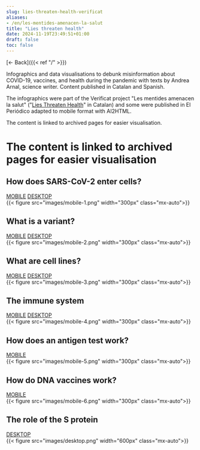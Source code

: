 ```yaml
---
slug: lies-threaten-health-verificat
aliases:
- /en/les-mentides-amenacen-la-salut
title: "Lies threaten health"
date: 2024-11-19T23:49:51+01:00
draft: false
toc: false
---
```


[<- Back]({{< ref "/" >}})

Infographics and data visualisations to debunk misinformation about COVID-19, vaccines, and health during the pandemic with texts by Andrea Arnal, science writer. Content published in Catalan and Spanish.

The infographics were part of the Verificat project "Les mentides amenacen la salut" ("[Lies Threaten Health](https://www.verificat.cat/salut/es)" in Catalan) and some were published in El Periódico adapted to mobile format with AI2HTML.

The content is linked to archived pages for easier visualisation.

<div class="max-w-screen-lg mx-auto p-6">
    <h1 class="text-2xl font-bold mb-4">
        The content is linked to archived pages for easier visualisation
    </h1>
    <div class="grid grid-cols-2 gap-12">
        <!-- First Row -->
        <div class="text-center">
            <h2 class="text-lg font-semibold mb-2">How does SARS-CoV-2 enter cells?</h2>
            <div class="flex justify-center space-x-4 text-blue-600 mb-4">
                <a href="https://www.verificat.cat/wp-content/uploads/wpallimport/asset/infografies/ace2/ace2.html">MOBILE</a>
                <a href="https://web.archive.org/web/20211020111202/https://www.verificat.cat/es/infografia/como-entra-el-sars-cov-2-en-las-celulas">DESKTOP</a>
            </div>
            {{< figure src="images/mobile-1.png" width="300px" class="mx-auto">}}
        </div>
        <div class="text-center">
            <h2 class="text-lg font-semibold mb-2">What is a variant?</h2>
            <div class="flex justify-center space-x-4 text-blue-600 mb-4">
                <a href="https://www.verificat.cat/wp-content/uploads/wpallimport/asset/infografies/variantes/variantes.html">MOBILE</a>
                <a href="https://web.archive.org/web/20211028031152/https://www.verificat.cat/es/infografia/las-variantes-del-sars-cov-2">DESKTOP</a>
            </div>
            {{< figure src="images/mobile-2.png" width="300px" class="mx-auto">}}
        </div>
        <!-- Second Row -->
        <div class="text-center">
            <h2 class="text-lg font-semibold mb-2">What are cell lines?</h2>
            <div class="flex justify-center space-x-4 text-blue-600 mb-4">
                <a href="https://www.verificat.cat/wp-content/uploads/wpallimport/asset/infografies/lineas-celulares/lineas-celulares.html">MOBILE</a>
                <a href="https://web.archive.org/web/20220519123007/https://www.verificat.cat/es/infografia/que-son-las-lineas-celulares">DESKTOP</a>
            </div>
            {{< figure src="images/mobile-3.png" width="300px" class="mx-auto">}}
        </div>
        <div class="text-center">
            <h2 class="text-lg font-semibold mb-2">The immune system</h2>
            <div class="flex justify-center space-x-4 text-blue-600 mb-4">
                <a href="https://www.verificat.cat/wp-content/uploads/wpallimport/asset/infografies/sistema-inmunitario/sistema-inmunitario.html">MOBILE</a>
                <a href="https://web.archive.org/web/20220509115253/https://www.verificat.cat/es/infografia/el-sistema-inmunitario">DESKTOP</a>
            </div>
            {{< figure src="images/mobile-4.png" width="300px" class="mx-auto">}}
        </div>
        <!-- Third Row -->
        <div class="text-center">
            <h2 class="text-lg font-semibold mb-2">How does an antigen test work?</h2>
            <div class="flex justify-center space-x-4 text-blue-600 mb-4">
                <a href="https://web.archive.org/web/20220126094337/https://www.verificat.cat/es/infografia/como-funciona-un-test-de-antigenos">MOBILE</a>
            </div>
            {{< figure src="images/mobile-5.png" width="300px" class="mx-auto">}}
        </div>
        <div class="text-center">
            <h2 class="text-lg font-semibold mb-2">How do DNA vaccines work?</h2>
            <div class="flex justify-center space-x-4 text-blue-600 mb-4">
                <a href="https://web.archive.org/web/20220519124751/https://www.verificat.cat/es/infografia/como-funcionan-las-vacunas-de-adn">MOBILE</a>
            </div>
            {{< figure src="images/mobile-6.png" width="300px" class="mx-auto">}}
        </div>
        <!-- Fourth Row -->
        <div class="text-center col-span-2">
            <h2 class="text-lg font-semibold mb-2">The role of the S protein</h2>
            <div class="flex justify-center space-x-4 text-blue-600 mb-4">
                <a href="https://web.archive.org/web/20220129083841/https://www.verificat.cat/es/infografia/el-papel-de-la-proteina-s">DESKTOP</a>
            </div>
            {{< figure src="images/desktop.png" width="600px" class="mx-auto">}}
        </div>
    </div>
</div>
